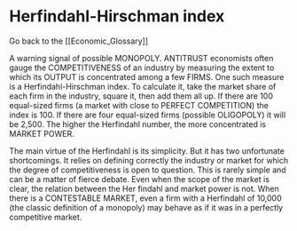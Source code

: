 # Herfindahl-Hirschman index

Go back to the [[Economic_Glossary]]


A warning signal of possible MONOPOLY. ANTITRUST economists often gauge the COMPETITIVENESS of an industry by measuring the extent to which its OUTPUT is concentrated among a few FIRMS. One such measure is a Herfindahl-Hirschman index. To calculate it, take the market share of each firm in the industry, square it, then add them all up. If there are 100 equal-sized firms (a market with close to PERFECT COMPETITION) the index is 100. If there are four equal-sized firms (possible OLIGOPOLY) it will be 2,500. The higher the Herfindahl number, the more concentrated is MARKET POWER.

The main virtue of the Herfindahl is its simplicity. But it has two unfortunate shortcomings. It relies on defining correctly the industry or market for which the degree of competitiveness is open to question. This is rarely simple and can be a matter of fierce debate. Even when the scope of the market is clear, the relation between the Her findahl and market power is not. When there is a CONTESTABLE MARKET, even a firm with a Herfindahl of 10,000 (the classic definition of a monopoly) may behave as if it was in a perfectly competitive market.

